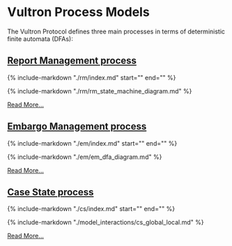 # Vultron Process Models

The Vultron Protocol defines three main processes in terms of deterministic finite automata (DFAs):

## [Report Management process](rm/index.md)

{% include-markdown "./rm/index.md" start="<!-- start_excerpt -->" end="<!-- end_excerpt -->" %}

{% include-markdown "./rm/rm_state_machine_diagram.md" %}

[Read More...](rm/index.md)

## [Embargo Management process](em/index.md)

{% include-markdown "./em/index.md" start="<!-- start_excerpt -->" end="<!-- end_excerpt -->" %}

{% include-markdown "./em/em_dfa_diagram.md" %}

[Read More...](em/index.md)

## [Case State process](cs/index.md)

{% include-markdown "./cs/index.md" start="<!-- start_excerpt -->" end="<!-- end_excerpt -->" %}

{% include-markdown "./model_interactions/cs_global_local.md" %}

[Read More...](cs/index.md)